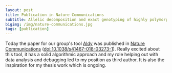 ```yaml
---
layout: post
title: Publication in Nature Communications
subtitle: Allelic decomposition and exact genotyping of highly polymorphic and structurally variant genes
bigimg: /img/nature-communications.jpg
tags: [publication]
---
```


Today the paper for our group's tool [Aldy](https://github.com/inumanag/aldy) was published in [Nature Communications](https://www.nature.com/articles/s41467-018-03273-1) ([doi:10.1038/s41467-018-03273-1](http://doi.org/10.1038/s41467-018-03273-1)).
Really excited about this tool, it has a solid algorithmic approach and my role helping out with data analysis and debugging led to my position as third author. It is also the inspiration for my thesis work which is ongoing.
